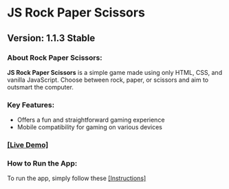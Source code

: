 # JS Rock Paper Scissors

## Version: 1.1.3 Stable

### About Rock Paper Scissors:

**JS Rock Paper Scissors** is a simple game made using only HTML, CSS, and vanilla JavaScript. Choose between rock, paper, or scissors and aim to outsmart the computer.

### Key Features:

- Offers a fun and straightforward gaming experience
- Mobile compatibility for gaming on various devices

### [[Live Demo]](https://biohazardx44.github.io/Projects/RockPaperScissors/index.html)

### How to Run the App:

To run the app, simply follow these [[Instructions]](https://github.com/Biohazardx44/Biohazardx44.github.io)